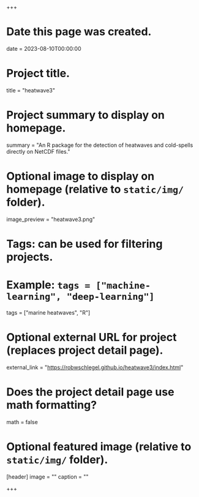 +++
# Date this page was created.
date = 2023-08-10T00:00:00

# Project title.
title = "heatwave3"

# Project summary to display on homepage.
summary = "An R package for the detection of heatwaves and cold-spells directly on NetCDF files."

# Optional image to display on homepage (relative to `static/img/` folder).
image_preview = "heatwave3.png"

# Tags: can be used for filtering projects.
# Example: `tags = ["machine-learning", "deep-learning"]`
tags = ["marine heatwaves", "R"]

# Optional external URL for project (replaces project detail page).
external_link = "https://robwschlegel.github.io/heatwave3/index.html"

# Does the project detail page use math formatting?
math = false

# Optional featured image (relative to `static/img/` folder).
[header]
image = ""
caption = ""

+++
